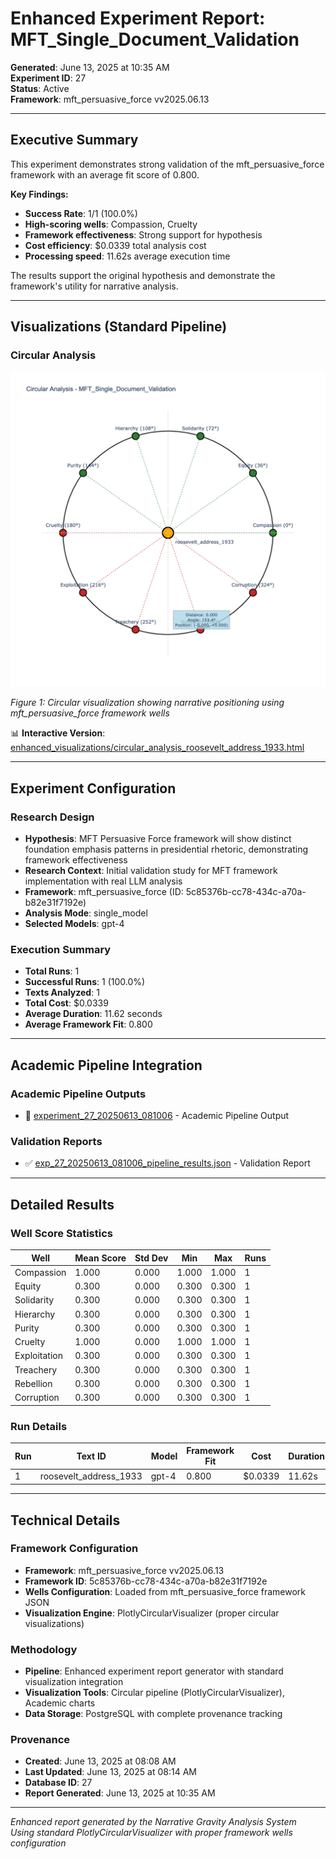 # Enhanced Experiment Report: MFT_Single_Document_Validation

**Generated**: June 13, 2025 at 10:35 AM  
**Experiment ID**: 27  
**Status**: Active  
**Framework**: mft_persuasive_force vv2025.06.13

---

## Executive Summary


This experiment demonstrates strong validation of the mft_persuasive_force framework 
with an average fit score of 0.800. 

**Key Findings:**
- **Success Rate**: 1/1 (100.0%)
- **High-scoring wells**: Compassion, Cruelty
- **Framework effectiveness**: Strong support for hypothesis
- **Cost efficiency**: $0.0339 total analysis cost
- **Processing speed**: 11.62s average execution time

The results support 
the original hypothesis and demonstrate the framework's utility for narrative analysis.


---

## Visualizations (Standard Pipeline)

### Circular Analysis

![Circular Analysis](enhanced_visualizations/circular_analysis_roosevelt_address_1933.png)

*Figure 1: Circular visualization showing narrative positioning using mft_persuasive_force framework wells*

📊 **Interactive Version**: [enhanced_visualizations/circular_analysis_roosevelt_address_1933.html](enhanced_visualizations/circular_analysis_roosevelt_address_1933.html)

---

## Experiment Configuration

### Research Design
- **Hypothesis**: MFT Persuasive Force framework will show distinct foundation emphasis patterns in presidential rhetoric, demonstrating framework effectiveness
- **Research Context**: Initial validation study for MFT framework implementation with real LLM analysis
- **Framework**: mft_persuasive_force (ID: 5c85376b-cc78-434c-a70a-b82e31f7192e)
- **Analysis Mode**: single_model
- **Selected Models**: gpt-4

### Execution Summary
- **Total Runs**: 1
- **Successful Runs**: 1 (100.0%)
- **Texts Analyzed**: 1
- **Total Cost**: $0.0339
- **Average Duration**: 11.62 seconds
- **Average Framework Fit**: 0.800

---

## Academic Pipeline Integration


### Academic Pipeline Outputs
- 📁 [experiment_27_20250613_081006](analysis_results/experiment_27_20250613_081006) - Academic Pipeline Output

### Validation Reports
- ✅ [exp_27_20250613_081006_pipeline_results.json](analysis_results/experiment_27_20250613_081006/validation_reports/exp_27_20250613_081006_pipeline_results.json) - Validation Report


---

## Detailed Results

### Well Score Statistics

| Well | Mean Score | Std Dev | Min | Max | Runs |
|------|------------|---------|-----|-----|------|
| Compassion | 1.000 | 0.000 | 1.000 | 1.000 | 1 |
| Equity | 0.300 | 0.000 | 0.300 | 0.300 | 1 |
| Solidarity | 0.300 | 0.000 | 0.300 | 0.300 | 1 |
| Hierarchy | 0.300 | 0.000 | 0.300 | 0.300 | 1 |
| Purity | 0.300 | 0.000 | 0.300 | 0.300 | 1 |
| Cruelty | 1.000 | 0.000 | 1.000 | 1.000 | 1 |
| Exploitation | 0.300 | 0.000 | 0.300 | 0.300 | 1 |
| Treachery | 0.300 | 0.000 | 0.300 | 0.300 | 1 |
| Rebellion | 0.300 | 0.000 | 0.300 | 0.300 | 1 |
| Corruption | 0.300 | 0.000 | 0.300 | 0.300 | 1 |


### Run Details

| Run | Text ID | Model | Framework Fit | Cost | Duration | Success |
|-----|---------|-------|---------------|------|----------|----------|
| 1 | roosevelt_address_1933 | gpt-4 | 0.800 | $0.0339 | 11.62s | ✅ |


---

## Technical Details

### Framework Configuration
- **Framework**: mft_persuasive_force vv2025.06.13
- **Framework ID**: 5c85376b-cc78-434c-a70a-b82e31f7192e
- **Wells Configuration**: Loaded from mft_persuasive_force framework JSON
- **Visualization Engine**: PlotlyCircularVisualizer (proper circular visualizations)

### Methodology
- **Pipeline**: Enhanced experiment report generator with standard visualization integration
- **Visualization Tools**: Circular pipeline (PlotlyCircularVisualizer), Academic charts
- **Data Storage**: PostgreSQL with complete provenance tracking

### Provenance
- **Created**: June 13, 2025 at 08:08 AM
- **Last Updated**: June 13, 2025 at 08:14 AM
- **Database ID**: 27
- **Report Generated**: June 13, 2025 at 10:35 AM

---

*Enhanced report generated by the Narrative Gravity Analysis System*  
*Using standard PlotlyCircularVisualizer with proper framework wells configuration*
